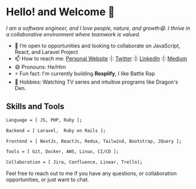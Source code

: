 # Hello! and Welcome 👋 
*I am a software engineer, and I love people, nature, and growth😄. I thrive in a collaborative environment where teamwork is valued.*

- 🤔 I’m open to opportunities and looking to collaborate on JavaScript, React, and Laravel Project
- 📫 How to reach me: [Personal Website](https://www.mrprotocoll.me) :|: [Twitter](https://twitter.com/dprotocoll) :|:  [LinkedIn](https://www.linkedin.com/in/mrprotocoll) :|:  [Medium](https://medium.com/@mrprotocoll)
- 😄 Pronouns: He/Him
- ⚡ Fun fact: I'm currently building **Resplify**, I like Battle Rap
-  🌱 Hobbies: Watching TV series and intuitive programs like Dragon's Den.

## Skills and Tools

```sh
Language = [ JS, PHP, Ruby ];

Backend = [ Laravel,  Ruby on Rails ];

Frontend = [ NextJs, ReactJs, Redux, Tailwind, Bootstrap, JQuery ];

Tools = [ Git, Docker, AWS, Linux, CI/CD ];

Collaboration = [ Jira, Confluence, Linear, Trello];

```

Feel free to reach out to me if you have any questions, or collaboration opportunities, or just want to chat.
